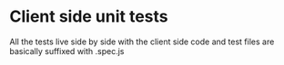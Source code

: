 # Client side unit tests

All the tests live side by side with the client side code and test files are basically suffixed with .spec.js